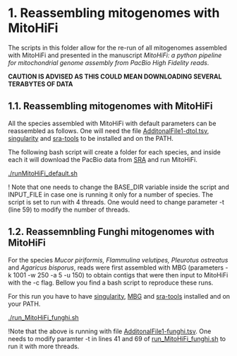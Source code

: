 # 1. Reassembling mitogenomes with MitoHiFi
The scripts in this folder allow for the re-run of all mitogenomes assembled with MitoHiFi and presented in the manuscript _MitoHiFi: a python pipeline for mitochondrial genome assembly from PacBio High Fidelity reads_.

**CAUTION IS ADVISED AS THIS COULD MEAN DOWNLOADING SEVERAL TERABYTES OF DATA**

## 1.1. Reassembling mitogenomes with MitoHiFi

All the species assembled with MitoHiFi with default parameters can be reassembled as follows. One will need the file [AdditonalFile1-dtol.tsv](AdditonalFile1-dtol.tsv), [singularity](https://docs.sylabs.io/guides/2.6/user-guide/singularity_and_docker.html) and [sra-tools](https://github.com/ncbi/sra-tools) to be installed and on the PATH. 

The following bash script will create a folder for each species, and inside each it will download the PacBio data from [SRA](https://www.ncbi.nlm.nih.gov/sra) and run MitoHiFi.


[./runMitoHiFi_default.sh](runMitoHiFi_default.sh)


! Note that one needs to change the BASE_DIR variable inside the script and INPUT_FILE in case one is running it only for a number of species. The script is set to run with 4 threads. One would need to change parameter -t (line 59) to modify the number of threads.

## 1.2. Reassemnbling Funghi mitogenomes with MitoHiFi

For the species _Mucor piriformis, Flammulina velutipes, Pleurotus ostreatus_ and _Agaricus bisporus_, reads were first assembled with MBG (parameters  -k 1001 -w 250 -a 5 -u 150) to obtain contigs that were then input to MitoHiFi with the -c flag. Bellow you find a bash script to reproduce these runs.

For this run you have to have [singularity](https://docs.sylabs.io/guides/2.6/user-guide/singularity_and_docker.html), [MBG](https://github.com/maickrau/MBG) and [sra-tools](https://github.com/ncbi/sra-tools) installed and on your PATH.

[./run_MitoHiFi_funghi.sh](AdditonalFile1-funghi.tsv)

!Note that the above is running with file [AdditonalFile1-funghi.tsv](AdditonalFile1-funghi.tsv). One needs to modify paramter -t in lines 41 and 69 of [run_MitoHiFi_funghi.sh](AdditonalFile1-funghi.tsv) to run it with more threads.






